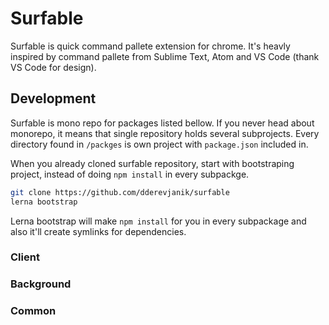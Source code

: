 # Surfable

Surfable is quick command pallete extension for chrome. It's heavly inspired
by command pallete from Sublime Text, Atom and VS Code (thank VS Code for design).

## Development

Surfable is mono repo for packages listed bellow. If you never head about monorepo,
it means that single repository holds several subprojects. Every directory found
in `/packges` is own project with `package.json` included in.

When you already cloned surfable repository, start with bootstraping project, instead
of doing `npm install` in every subpackge.

```bash
git clone https://github.com/dderevjanik/surfable
lerna bootstrap
```

Lerna bootstrap will make `npm install` for you in every subpackage and also it'll
create symlinks for dependencies.

### Client

### Background

### Common

